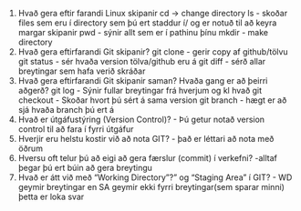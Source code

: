 
1. Hvað gera eftir farandi Linux skipanir
cd -> change directory
ls - skoðar files sem eru í directory sem þú ert staddur í/ og er notuð til að keyra margar skipanir
pwd - sýnir allt sem er í pathinu þínu
mkdir - make directory
2. Hvað gera eftirfarandi Git skipanir?
git clone - gerir copy af github/tölvu
git status - sér hvaða version tölva/github eru á 
git diff - sérð allar breytingar sem hafa verið skráðar
3. Hvað gera eftirfarandi Git skipanir saman? Hvaða gang er að þeirri aðgerð?
git log - Sýnir fullar breytingar frá hverjum og kl hvað 
git checkout - Skoðar hvort þú sért á sama version
git branch - hægt er að sjá hvaða branch þú ert á
4. Hvað er útgáfustýring (Version Control)? - Þú getur notað version control til að fara í fyrri útgáfur
5. Hverjir eru helstu kostir við að nota GIT? - það er léttari að nota með öðrum
6. Hversu oft telur þú að eigi að gera færslur (commit) í verkefni? -alltaf þegar þú ert búin að gera breytingu
7. Hvað er átt við með “Working Directory”?” og “Staging Area” í GIT? - WD geymir breytingar en SA geymir ekki fyrri breytingar(sem sparar minni)
þetta er loka svar
